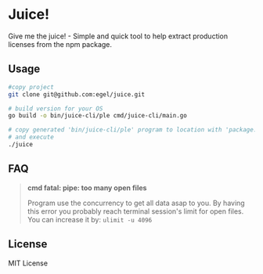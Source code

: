# Juice!

Give me the juice! - Simple and quick tool to help extract production licenses from the npm package.


## Usage

```bash
#copy project
git clone git@github.com:egel/juice.git

# build version for your OS
go build -o bin/juice-cli/ple cmd/juice-cli/main.go

# copy generated 'bin/juice-cli/ple' program to location with 'package.json' and 'package-lock.json' files
# and execute
./juice
```


## FAQ

> **cmd fatal: pipe: too many open files**
>
> Program use the concurrency to get all data asap to you.
> By having this error you probably reach terminal session's limit for open files. You can increase it by: `ulimit -u 4096`


## License

MIT License